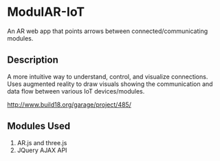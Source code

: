 # ModulAR-IoT

An AR web app that points arrows between connected/communicating modules.

## Description

A more intuitive way to understand, control, and visualize connections. Uses augmented reality to draw visuals showing the communication and data flow between various IoT devices/modules.

http://www.build18.org/garage/project/485/

## Modules Used
1. AR.js and three.js
2. JQuery AJAX API
